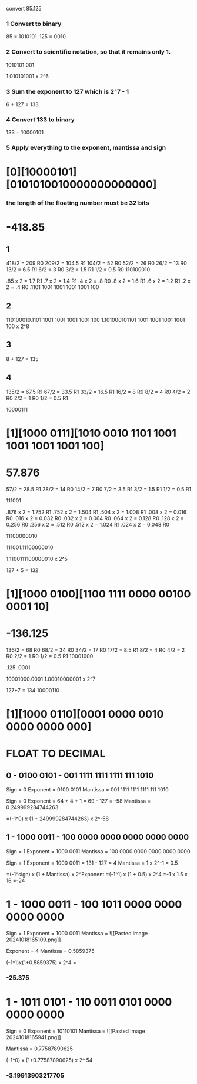 
convert 85.125

### 1 Convert to binary
85 = 1010101
.125 = 0010

### 2 Convert to scientific notation, so that it remains only 1.
1010101.001

1.010101001 x 2^6 

### 3 Sum the exponent to 127 which is 2^7 - 1
6 + 127 = 133

### 4 Convert 133 to binary

133 = 10000101

### 5 Apply everything to the exponent, mantissa and sign
# \[0]\[10000101]\[0101010010000000000000]
### the length of the floating number must be 32 bits



# -418.85

## 1
418/2 = 209 R0
209/2 = 104.5 R1
104/2 = 52 R0
52/2 = 26 R0
26/2 = 13 R0
13/2 = 6.5 R1
6/2 = 3 R0
3/2 = 1.5 R1
1/2 = 0.5 R0
110100010

.85 x 2 = 1.7 R1
.7 x 2 = 1.4 R1
.4 x 2 = .8 R0
.8 x 2 = 1.6 R1
.6 x 2 = 1.2 R1
.2 x 2 = .4 R0
.1101 1001 1001 1001 1001 100

## 2
110100010.1101 1001 1001 1001 1001 100
1.101000101101 1001 1001 1001 1001 100 x 2^8 

## 3
8 + 127 = 135
## 4
135/2 = 67.5 R1
67/2 = 33.5 R1
33/2 = 16.5 R1
16/2 = 8 R0
8/2 = 4 R0
4/2 = 2 R0
2/2 = 1 R0
1/2 = 0.5 R1

10000111

# \[1]\[1000 0111]\[1010 0010 1101 1001 1001 1001 1001 100]

# 57.876
57/2 = 28.5 R1
28/2 = 14 R0
14/2 = 7 R0
7/2 = 3.5 R1
3/2 = 1.5 R1
1/2 = 0.5 R1

111001

.876 x 2 = 1.752 R1
.752 x 2 = 1.504 R1
.504 x 2 = 1.008 R1
.008 x 2 = 0.016 R0
.016 x 2 = 0.032 R0
.032 x 2 = 0.064 R0
.064 x 2 = 0.128 R0
.128 x 2 = 0.256 R0
.256 x 2 = .512 R0
.512 x 2 = 1.024 R1
.024 x 2 = 0.048 R0

11100000010

111001.11100000010

1.1100111100000010 x 2^5 

127 + 5 = 132
# \[1]\[1000 0100]\[1100 1111 0000 00100 0001 10]


# -136.125
136/2 = 68 R0
68/2 = 34 R0
34/2 = 17 R0
17/2 = 8.5 R1
8/2 = 4 R0
4/2 = 2 R0
2/2 = 1 R0
1/2 = 0.5 R1
10001000

.125
.0001

10001000.0001
1.00010000001 x 2^7 

127+7 = 134
10000110

# \[1]\[1000 0110]\[0001 0000 0010 0000 0000 000]



# FLOAT TO DECIMAL

## 0 - 0100 0101 - 001 1111 1111 1111 111 1010

Sign = 0
Exponent = 0100 0101
Mantissa = 001 1111 1111 1111 111 1010

Sign = 0
Exponent = 64 + 4 + 1 = 69 - 127 = -58
Mantissa = 0.249999284744263

=(-1^0) x (1 + 249999284744263) x 2^-58 
## 1 - 1000 0011 - 100 0000 0000 0000 0000 0000
Sign = 1
Exponent = 1000 0011
Mantissa = 100 0000 0000 0000 0000 0000

Sign = 1
Exponent = 1000 0011 = 131 - 127 = 4
Mantissa = 1 x 2^-1 = 0.5

=(-1^sign) x (1 + Mantissa) x 2^Exponent 
=(-1^1) x (1 + 0.5) x 2^4 
=-1 x 1.5 x 16
=-24

# 1 - 1000 0011 - 100 1011 0000 0000 0000 0000

Sign = 1
Exponent = 1000 0011
Mantissa = ![[Pasted image 20241018165109.png]]

Exponent = 4
Mantissa = 0.5859375

(-1^1)x(1+0.5859375) x 2^4 = 
### -25.375

# 1 - 1011 0101 - 110 0011 0101 0000 0000 0000

Sign = 0
Exponent = 10110101
Mantissa = ![[Pasted image 20241018165941.png]]

Mantissa = 0.77587890625

(-1^0) x (1+0.77587890625) x 2^ 54

### -3.19913903217705